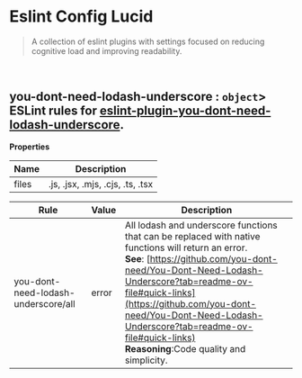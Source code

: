 # Eslint Config Lucid

> A collection of eslint plugins with settings focused on reducing cognitive load and improving readability.


<br><a name="you-dont-need-lodash-underscore"></a>

## you-dont-need-lodash-underscore : <code>object</code>> ESLint rules for [eslint-plugin-you-dont-need-lodash-underscore](https://www.npmjs.com/package/eslint-plugin-you-dont-need-lodash-underscore).

**Properties**

| Name | Description |
| --- | --- |
| files | .js, .jsx, .mjs, .cjs, .ts, .tsx |

| Rule | Value | Description |
| --- | --- | --- |
| you-dont-need-lodash-underscore/all | error | All lodash and underscore functions that can be replaced with native functions will return an error. <br/> **See**: [https://github.com/you-dont-need/You-Dont-Need-Lodash-Underscore?tab=readme-ov-file#quick-links](https://github.com/you-dont-need/You-Dont-Need-Lodash-Underscore?tab=readme-ov-file#quick-links) <br/> **Reasoning**:Code quality and simplicity. |
